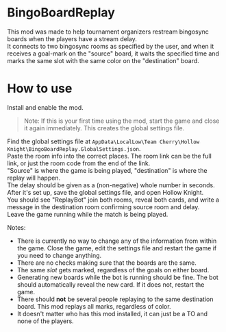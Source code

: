 # BingoBoardReplay
This mod was made to help tournament organizers restream bingosync boards when the players have a stream delay.  
It connects to two bingosync rooms as specified by the user, and when it receives a goal-mark on the "source" board, it waits the specified time and marks the same slot with the same color on the "destination" board.  

# How to use
Install and enable the mod.
> Note: If this is your first time using the mod, start the game and close it again immediately. This creates the global settings file.  

Find the global settings file at `AppData\LocalLow\Team Cherry\Hollow Knight\BingoBoardReplay.GlobalSettings.json`.  
Paste the room info into the correct places. The room link can be the full link, or just the room code from the end of the link.  
"Source" is where the game is being played, "destination" is where the replay will happen.  
The delay should be given as a (non-negative) whole number in seconds.  
After it's set up, save the global settings file, and open Hollow Knight.  
You should see "ReplayBot" join both rooms, reveal both cards, and write a message in the destination room confirming source room and delay.  
Leave the game running while the match is being played.  

Notes:
- There is currently no way to change any of the information from within the game. Close the game, edit the settings file and restart the game if you need to change anything.
- There are no checks making sure that the boards are the same.
- The same *slot* gets marked, regardless of the goals on either board.
- Generating new boards while the bot is running should be fine. The bot should automatically reveal the new card. If it does not, restart the game.
- There should **not** be several people replaying to the same destination board. This mod replays all marks, regardless of color.
- It doesn't matter who has this mod installed, it can just be a TO and none of the players. 

